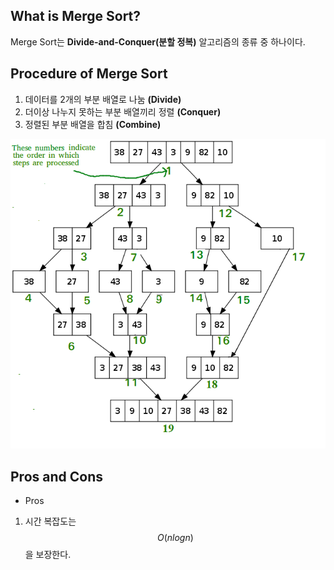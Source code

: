 ## What is Merge Sort?
Merge Sort는 **Divide-and-Conquer(분할 정복)** 알고리즘의 종류 중 하나이다.

## Procedure of Merge Sort
1. 데이터를 2개의 부분 배열로 나눔 **(Divide)**
2. 더이상 나누지 못하는 부분 배열끼리 정렬 **(Conquer)**
3. 정렬된 부분 배열을 합침 **(Combine)**

![MergeSort](./Images/MergeSortTutorial.png)

## Pros and Cons

- Pros
1. 시간 복잡도는 $$ O(nlogn) $$을 보장한다.